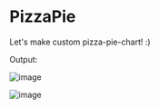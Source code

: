 # PizzaPie
Let's make custom pizza-pie-chart! :)

Output:

![image](https://user-images.githubusercontent.com/71255601/229297012-15985ac7-7bbb-4e62-9ba4-0639ce9791bf.png)


![image](https://user-images.githubusercontent.com/71255601/229293325-f5031da5-0b8f-4bc8-9cd7-1bbdd8c6a2e3.png)
